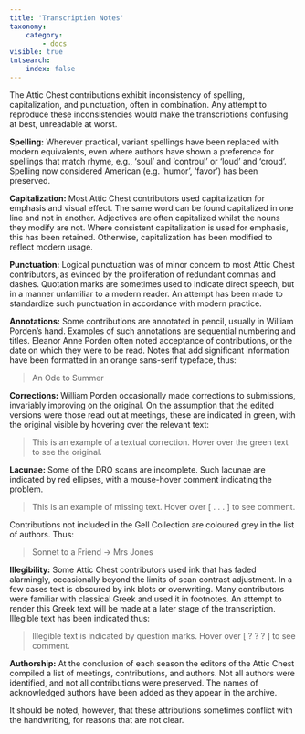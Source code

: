 ```yaml
---
title: 'Transcription Notes'
taxonomy:
    category:
        - docs
visible: true
tntsearch:
    index: false
---
```


The Attic Chest contributions exhibit inconsistency of spelling, capitalization, and punctuation, often in combination. Any attempt to reproduce these inconsistencies would make the transcriptions confusing at best, unreadable at worst. 


**Spelling:** Wherever practical, variant spellings have been replaced with modern equivalents, even where authors have shown a preference for spellings that match rhyme, e.g., ‘soul’ and ‘controul’ or ‘loud’ and ‘croud’. Spelling now considered American (e.g. ‘humor’, ‘favor’) has been preserved. 


**Capitalization:** Most Attic Chest contributors used capitalization for emphasis and visual effect. The same word can be found capitalized in one line and not in another. Adjectives are often capitalized whilst the nouns they modify are not. Where consistent capitalization is used for emphasis, this has been retained. Otherwise, capitalization has been modified to reflect modern usage. 


**Punctuation:** Logical punctuation was of minor concern to most Attic Chest contributors, as evinced by the proliferation of redundant commas and dashes. Quotation marks are sometimes used to indicate direct speech, but in a manner unfamiliar to a modern reader. An attempt has been made to standardize such punctuation in accordance with modern practice. 


**Annotations:** Some contributions are annotated in pencil, usually in William Porden’s hand. Examples of such annotations are sequential numbering and titles. Eleanor Anne Porden often noted acceptance of contributions, or the date on which they were to be read. Notes that add significant information have been formatted in an orange sans-serif typeface, thus: 

> <span class="pencil">An Ode to Summer</span> 

**Corrections:** William Porden occasionally made corrections to submissions, invariably improving on the original. On the assumption that the edited versions were those read out at meetings, these are indicated in green, with the original visible by hovering over the relevant text: 

> This is an example of a textual correction. Hover over <span data-tippy="original version here" class="green">the green text</span> to see the original. 

**Lacunae:** Some of the DRO scans are incomplete. Such lacunae are indicated by red ellipses, with a mouse-hover comment indicating the problem. 

> This is an example of missing text. Hover over <span data-tippy="Text missing" class="red">[ . . . ]</span> to see comment. 

Contributions not included in the Gell Collection are coloured grey in the list of authors. Thus:

> <span class="pencil">Sonnet to a Friend → Mrs Jones</span>

**Illegibility:** Some Attic Chest contributors used ink that has faded alarmingly, occasionally beyond the limits of scan contrast adjustment. In a few cases text is obscured by ink blots or overwriting. Many contributors were familiar with classical Greek and used it in footnotes. An attempt to render this Greek text will be made at a later stage of the transcription. Illegible text has been indicated thus:

> Illegible text is indicated by question marks. Hover over <span data-tippy="Greek text" class="red">[ ? ? ? ]</span> to see comment. 

**Authorship:** At the conclusion of each season the editors of the Attic Chest compiled a list of meetings, contributions, and authors. Not all authors were identified, and not all contributions were preserved. The names of acknowledged authors have been added as they appear in the archive.

It should be noted, however, that these attributions sometimes conflict with the handwriting, for reasons that are not clear.